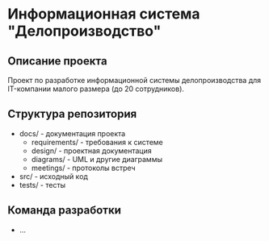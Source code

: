 # Информационная система "Делопроизводство"

## Описание проекта
Проект по разработке информационной системы делопроизводства для IT-компании малого размера (до 20 сотрудников).

## Структура репозитория
- docs/ - документация проекта
  - requirements/ - требования к системе
  - design/ - проектная документация
  - diagrams/ - UML и другие диаграммы
  - meetings/ - протоколы встреч
- src/ - исходный код
- tests/ - тесты

## Команда разработки
- ...
